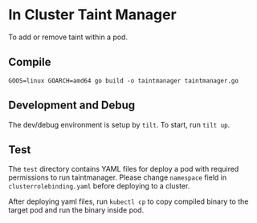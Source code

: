 In Cluster Taint Manager
==========================

To add or remove taint within a pod.

Compile
---------

```
GOOS=linux GOARCH=amd64 go build -o taintmanager taintmanager.go
```

Development and Debug
-----------------------

The dev/debug environment is setup by `tilt`. To start, run `tilt up`.


Test
-------

The `test` directory contains YAML files for deploy a pod with required permissions to run taintmanager.
Please change `namespace` field in `clusterrolebinding.yaml` before deploying to a cluster.

After deploying yaml files, run `kubectl cp` to copy compiled binary to the target pod and run the binary inside pod.
